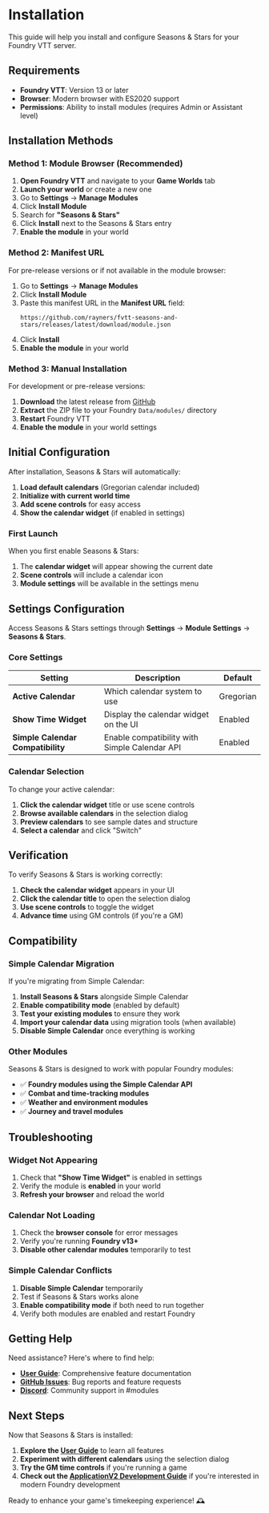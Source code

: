 # Installation

This guide will help you install and configure Seasons & Stars for your Foundry VTT server.

## Requirements

- **Foundry VTT**: Version 13 or later
- **Browser**: Modern browser with ES2020 support
- **Permissions**: Ability to install modules (requires Admin or Assistant level)

## Installation Methods

### Method 1: Module Browser (Recommended)

1. **Open Foundry VTT** and navigate to your **Game Worlds** tab
2. **Launch your world** or create a new one
3. Go to **Settings** → **Manage Modules**
4. Click **Install Module**
5. Search for **"Seasons & Stars"**
6. Click **Install** next to the Seasons & Stars entry
7. **Enable the module** in your world

### Method 2: Manifest URL

For pre-release versions or if not available in the module browser:

1. Go to **Settings** → **Manage Modules**
2. Click **Install Module**
3. Paste this manifest URL in the **Manifest URL** field:
   ```
   https://github.com/rayners/fvtt-seasons-and-stars/releases/latest/download/module.json
   ```
4. Click **Install**
5. **Enable the module** in your world

### Method 3: Manual Installation

For development or pre-release versions:

1. **Download** the latest release from [GitHub](https://github.com/rayners/fvtt-seasons-and-stars/releases)
2. **Extract** the ZIP file to your Foundry `Data/modules/` directory
3. **Restart** Foundry VTT
4. **Enable the module** in your world settings

## Initial Configuration

After installation, Seasons & Stars will automatically:

1. **Load default calendars** (Gregorian calendar included)
2. **Initialize with current world time**
3. **Add scene controls** for easy access
4. **Show the calendar widget** (if enabled in settings)

### First Launch

When you first enable Seasons & Stars:

1. The **calendar widget** will appear showing the current date
2. **Scene controls** will include a calendar icon
3. **Module settings** will be available in the settings menu

## Settings Configuration

Access Seasons & Stars settings through **Settings** → **Module Settings** → **Seasons & Stars**.

### Core Settings

| Setting | Description | Default |
|---------|-------------|---------|
| **Active Calendar** | Which calendar system to use | Gregorian |
| **Show Time Widget** | Display the calendar widget on the UI | Enabled |
| **Simple Calendar Compatibility** | Enable compatibility with Simple Calendar API | Enabled |

### Calendar Selection

To change your active calendar:

1. **Click the calendar widget** title or use scene controls
2. **Browse available calendars** in the selection dialog
3. **Preview calendars** to see sample dates and structure
4. **Select a calendar** and click "Switch"

## Verification

To verify Seasons & Stars is working correctly:

1. **Check the calendar widget** appears in your UI
2. **Click the calendar title** to open the selection dialog
3. **Use scene controls** to toggle the widget
4. **Advance time** using GM controls (if you're a GM)

## Compatibility

### Simple Calendar Migration

If you're migrating from Simple Calendar:

1. **Install Seasons & Stars** alongside Simple Calendar
2. **Enable compatibility mode** (enabled by default)
3. **Test your existing modules** to ensure they work
4. **Import your calendar data** using migration tools (when available)
5. **Disable Simple Calendar** once everything is working

### Other Modules

Seasons & Stars is designed to work with popular Foundry modules:

- ✅ **Foundry modules using the Simple Calendar API**
- ✅ **Combat and time-tracking modules**  
- ✅ **Weather and environment modules**
- ✅ **Journey and travel modules**

## Troubleshooting

### Widget Not Appearing

1. Check that **"Show Time Widget"** is enabled in settings
2. Verify the module is **enabled** in your world
3. **Refresh your browser** and reload the world

### Calendar Not Loading

1. Check the **browser console** for error messages
2. Verify you're running **Foundry v13+**
3. **Disable other calendar modules** temporarily to test

### Simple Calendar Conflicts

1. **Disable Simple Calendar** temporarily
2. Test if Seasons & Stars works alone
3. **Enable compatibility mode** if both need to run together
4. Verify both modules are enabled and restart Foundry

## Getting Help

Need assistance? Here's where to find help:

- **[User Guide](user-guide)**: Comprehensive feature documentation
- **[GitHub Issues](https://github.com/rayners/fvtt-seasons-and-stars/issues)**: Bug reports and feature requests
- **[Discord](https://discord.gg/foundryvtt)**: Community support in #modules

## Next Steps

Now that Seasons & Stars is installed:

1. **Explore the [User Guide](user-guide)** to learn all features
2. **Experiment with different calendars** using the selection dialog
3. **Try the GM time controls** if you're running a game
4. **Check out the [ApplicationV2 Development Guide](applicationv2-development)** if you're interested in modern Foundry development

Ready to enhance your game's timekeeping experience! 🕰️